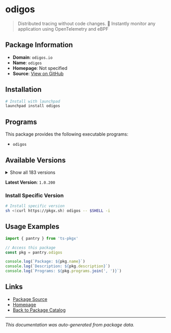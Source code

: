 # odigos

> Distributed tracing without code changes. 🚀 Instantly monitor any application using OpenTelemetry and eBPF

## Package Information

- **Domain**: `odigos.io`
- **Name**: `odigos`
- **Homepage**: Not specified
- **Source**: [View on GitHub](https://github.com/pkgxdev/pantry/tree/main/projects/odigos.io/package.yml)

## Installation

```bash
# Install with launchpad
launchpad install odigos
```

## Programs

This package provides the following executable programs:

- `odigos`

## Available Versions

<details>
<summary>Show all 183 versions</summary>

- `1.0.200`, `1.0.199`, `1.0.198`, `1.0.196`, `1.0.195`
- `1.0.193`, `1.0.192`, `1.0.191`, `1.0.190`, `1.0.189`
- `1.0.188`, `1.0.187`, `1.0.186`, `1.0.185`, `1.0.184`
- `1.0.183`, `1.0.182`, `1.0.181`, `1.0.180`, `1.0.179`
- `1.0.178`, `1.0.177`, `1.0.175`, `1.0.172`, `1.0.171`
- `1.0.170`, `1.0.169`, `1.0.168`, `1.0.166`, `1.0.165`
- `1.0.164`, `1.0.163`, `1.0.162`, `1.0.161`, `1.0.160`
- `1.0.159`, `1.0.158`, `1.0.157`, `1.0.156`, `1.0.155`
- `1.0.154`, `1.0.153`, `1.0.152`, `1.0.151`, `1.0.150`
- `1.0.149`, `1.0.148`, `1.0.147`, `1.0.146`, `1.0.145`
- `1.0.144`, `1.0.143`, `1.0.142`, `1.0.141`, `1.0.140`
- `1.0.139`, `1.0.138`, `1.0.137`, `1.0.136`, `1.0.135`
- `1.0.133`, `1.0.132`, `1.0.131`, `1.0.130`, `1.0.129`
- `1.0.128`, `1.0.127`, `1.0.125`, `1.0.124`, `1.0.123`
- `1.0.122`, `1.0.121`, `1.0.120`, `1.0.119`, `1.0.118`
- `1.0.117`, `1.0.116`, `1.0.115`, `1.0.114`, `1.0.113`
- `1.0.112`, `1.0.111`, `1.0.110`, `1.0.109`, `1.0.108`
- `1.0.107`, `1.0.106`, `1.0.105`, `1.0.104`, `1.0.103`
- `1.0.102`, `1.0.101`, `1.0.100`, `1.0.99`, `1.0.98`
- `1.0.97`, `1.0.95`, `1.0.94`, `1.0.93`, `1.0.92`
- `1.0.91`, `1.0.90`, `1.0.89`, `1.0.86`, `1.0.85`
- `1.0.84`, `1.0.83`, `1.0.82`, `1.0.81`, `1.0.80`
- `1.0.79`, `1.0.78`, `1.0.77`, `1.0.76`, `1.0.75`
- `1.0.74`, `1.0.73`, `1.0.72`, `1.0.71`, `1.0.70`
- `1.0.69`, `1.0.68`, `1.0.67`, `1.0.65`, `1.0.64`
- `1.0.63`, `1.0.62`, `1.0.61`, `1.0.60`, `1.0.59`
- `1.0.58`, `1.0.57`, `1.0.55`, `1.0.54`, `1.0.53`
- `1.0.52`, `1.0.51`, `1.0.50`, `1.0.49`, `1.0.48`
- `1.0.47`, `1.0.46`, `1.0.45`, `1.0.44`, `1.0.43`
- `1.0.42`, `1.0.41`, `1.0.40`, `1.0.39`, `1.0.38`
- `1.0.37`, `1.0.36`, `1.0.35`, `1.0.34`, `1.0.33`
- `1.0.32`, `1.0.31`, `1.0.30`, `1.0.29`, `1.0.28`
- `1.0.27`, `1.0.26`, `1.0.25`, `1.0.24`, `1.0.23`
- `1.0.22`, `1.0.21`, `1.0.20`, `1.0.19`, `1.0.18`
- `1.0.17`, `1.0.15`, `1.0.14`, `1.0.13`, `1.0.12`
- `1.0.11`, `1.0.10`, `1.0.9`, `1.0.8`, `1.0.5`
- `1.0.4`, `1.0.2`, `1.0.1`

</details>

**Latest Version**: `1.0.200`

### Install Specific Version

```bash
# Install specific version
sh <(curl https://pkgx.sh) odigos -- $SHELL -i
```

## Usage Examples

```typescript
import { pantry } from 'ts-pkgx'

// Access this package
const pkg = pantry.odigos

console.log(`Package: ${pkg.name}`)
console.log(`Description: ${pkg.description}`)
console.log(`Programs: ${pkg.programs.join(', ')}`)
```

## Links

- [Package Source](https://github.com/pkgxdev/pantry/tree/main/projects/odigos.io/package.yml)
- [Homepage](#)
- [Back to Package Catalog](../../package-catalog.md)

---

*This documentation was auto-generated from package data.*
